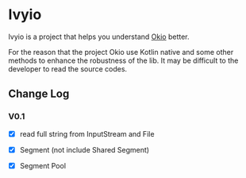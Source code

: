 # Ivyio

Ivyio is a project that helps you understand [Okio](https://github.com/square/okio) better.

For the reason that the project Okio use Kotlin native and some other methods to enhance the robustness of 
the lib. It may be difficult to the developer to read the source codes.


## Change Log

### V0.1
- [x] read full string from InputStream and File 
- [x] Segment (not include Shared Segment)
- [x] Segment Pool



